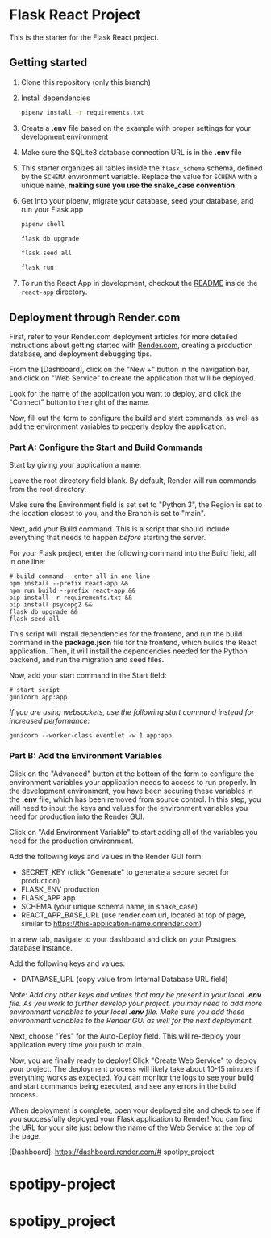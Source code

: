 # Flask React Project

This is the starter for the Flask React project.

## Getting started
1. Clone this repository (only this branch)

2. Install dependencies

      ```bash
      pipenv install -r requirements.txt
      ```

3. Create a **.env** file based on the example with proper settings for your
   development environment

4. Make sure the SQLite3 database connection URL is in the **.env** file

5. This starter organizes all tables inside the `flask_schema` schema, defined
   by the `SCHEMA` environment variable.  Replace the value for
   `SCHEMA` with a unique name, **making sure you use the snake_case
   convention**.

6. Get into your pipenv, migrate your database, seed your database, and run your Flask app

   ```bash
   pipenv shell
   ```

   ```bash
   flask db upgrade
   ```

   ```bash
   flask seed all
   ```

   ```bash
   flask run
   ```

7. To run the React App in development, checkout the [README](./react-app/README.md) inside the `react-app` directory.


## Deployment through Render.com

First, refer to your Render.com deployment articles for more detailed
instructions about getting started with [Render.com], creating a production
database, and deployment debugging tips.

From the [Dashboard], click on the "New +" button in the navigation bar, and
click on "Web Service" to create the application that will be deployed.

Look for the name of the application you want to deploy, and click the "Connect"
button to the right of the name.

Now, fill out the form to configure the build and start commands, as well as add
the environment variables to properly deploy the application.

### Part A: Configure the Start and Build Commands

Start by giving your application a name.

Leave the root directory field blank. By default, Render will run commands from
the root directory.

Make sure the Environment field is set set to "Python 3", the Region is set to
the location closest to you, and the Branch is set to "main".

Next, add your Build command. This is a script that should include everything
that needs to happen _before_ starting the server.

For your Flask project, enter the following command into the Build field, all in
one line:

```shell
# build command - enter all in one line
npm install --prefix react-app &&
npm run build --prefix react-app &&
pip install -r requirements.txt &&
pip install psycopg2 &&
flask db upgrade &&
flask seed all
```

This script will install dependencies for the frontend, and run the build
command in the __package.json__ file for the frontend, which builds the React
application. Then, it will install the dependencies needed for the Python
backend, and run the migration and seed files.

Now, add your start command in the Start field:

```shell
# start script
gunicorn app:app
```

_If you are using websockets, use the following start command instead for increased performance:_

`gunicorn --worker-class eventlet -w 1 app:app`

### Part B: Add the Environment Variables

Click on the "Advanced" button at the bottom of the form to configure the
environment variables your application needs to access to run properly. In the
development environment, you have been securing these variables in the __.env__
file, which has been removed from source control. In this step, you will need to
input the keys and values for the environment variables you need for production
into the Render GUI.

Click on "Add Environment Variable" to start adding all of the variables you
need for the production environment.

Add the following keys and values in the Render GUI form:

- SECRET_KEY (click "Generate" to generate a secure secret for production)
- FLASK_ENV production
- FLASK_APP app
- SCHEMA (your unique schema name, in snake_case)
- REACT_APP_BASE_URL (use render.com url, located at top of page, similar to
  https://this-application-name.onrender.com)

In a new tab, navigate to your dashboard and click on your Postgres database
instance.

Add the following keys and values:

- DATABASE_URL (copy value from Internal Database URL field)

_Note: Add any other keys and values that may be present in your local __.env__
file. As you work to further develop your project, you may need to add more
environment variables to your local __.env__ file. Make sure you add these
environment variables to the Render GUI as well for the next deployment._

Next, choose "Yes" for the Auto-Deploy field. This will re-deploy your
application every time you push to main.

Now, you are finally ready to deploy! Click "Create Web Service" to deploy your
project. The deployment process will likely take about 10-15 minutes if
everything works as expected. You can monitor the logs to see your build and
start commands being executed, and see any errors in the build process.

When deployment is complete, open your deployed site and check to see if you
successfully deployed your Flask application to Render! You can find the URL for
your site just below the name of the Web Service at the top of the page.

[Render.com]: https://render.com/
[Dashboard]: https://dashboard.render.com/# spotipy_project
# spotipy-project
# spotipy_project
